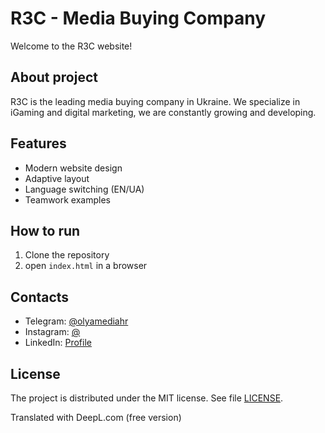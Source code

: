 # R3C - Media Buying Company

Welcome to the R3C website!

## About project

R3C is the leading media buying company in Ukraine. We specialize in iGaming and digital marketing, we are constantly growing and developing.

## Features

- Modern website design
- Adaptive layout
- Language switching (EN/UA)
- Teamwork examples

## How to run

1. Clone the repository
2. open `index.html` in a browser

## Contacts

- Telegram: [@olyamediahr](https://t.me/olyamediahr)
- Instagram: [@](https://www.instagram.com/)
- LinkedIn: [Profile]([https://www.linkedin.com/in/your-profile](https://www.linkedin.com/in/%F0%9F%8C%9Folga-klen-0b74b9202?trk=feed_main-feed-card_feed-actor-image))

## License

The project is distributed under the MIT license. See file [LICENSE](LICENSE).

Translated with DeepL.com (free version)
